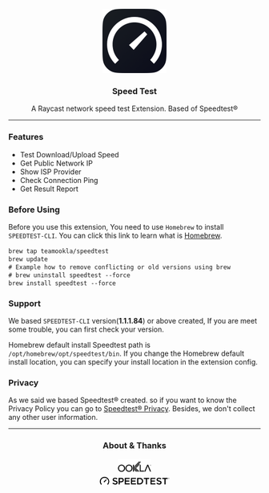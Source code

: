 <p align="center">
   <img src="./assets/logo.png" width="128">
</p>
<h3 align="center"> 
   <strong style="">Speed Test</strong>
   <br>
</h3>
<p align="center">
  <span>
    A Raycast network speed test Extension. Based of Speedtest®
  </span>
</p>

---

### Features

- Test Download/Upload Speed
- Get Public Network IP
- Show ISP Provider
- Check Connection Ping
- Get Result Report

### Before Using
Before you use this extension, You need to use `Homebrew` to install `SPEEDTEST-CLI`.
You can click this link to learn what is [Homebrew](https://brew.sh/).

```shell
brew tap teamookla/speedtest
brew update
# Example how to remove conflicting or old versions using brew
# brew uninstall speedtest --force
brew install speedtest --force
```

### Support
We based `SPEEDTEST-CLI` version(**1.1.1.84**) or above created, If you are meet some trouble, you can first check
your version.

Homebrew default install Speedtest path is `/opt/homebrew/opt/speedtest/bin`.  If you change the Homebrew default install location, you can specify your install location in the extension config.

### Privacy
As we said we based Speedtest® created. so if you want to know the Privacy Policy you can go to [Speedtest® Privacy](https://www.speedtest.net/about/privacy). Besides, we don't collect any other user information.

---

<h3 align="center">
    About & Thanks 
</h3>
<p align="center">
    <a href="https://www.ookla.com/">
        <img align="center"  src="./assets/Ookla-black.png" height="30">
    </a>
    <br/>
    <a href="https://speedtest.net">
        <img src="./assets/speedtest-banner.png" width="140" style="margin-top: 5px">
    </a>
</p>

